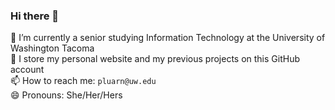 ### Hi there 👋

🌱 I’m currently a senior studying Information Technology at the University of Washington Tacoma  
💬 I store my personal website and my previous projects on this GitHub account  
📫 How to reach me: `pluarn@uw.edu`  
😄 Pronouns: She/Her/Hers
